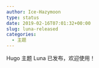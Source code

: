 ```yaml
---
author: Ice-Hazymoon
type: status
date: 2019-02-16T07:01:32+00:00
slug: luna-released
categories:
  - 主题
---
```


Hugo 主题 Luna 已发布，欢迎使用！
